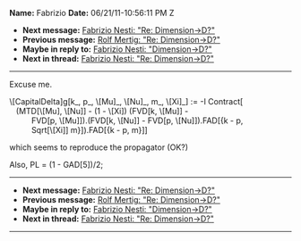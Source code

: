 **Name:** Fabrizio
**Date:** 06/21/11-10:56:11 PM Z

  - **Next message:** [Fabrizio Nesti: "Re: Dimension-\>D?"](0646.html)
  - **Previous message:** [Rolf Mertig: "Re: Dimension-\>D?"](0644.html)
  - **Maybe in reply to:** [Fabrizio Nesti: "Dimension-\>D?"](0642.html)
  - **Next in thread:** [Fabrizio Nesti: "Re:
    Dimension-\>D?"](0646.html)

-----

Excuse me.  

\\[CapitalDelta]g[k\_, p\_, \\[Mu]\_,
\\[Nu]\_, m\_, \\[Xi]\_] := -I Contract[  
   (MTD[\\[Mu], \\[Nu]] - (1 - \\[Xi])
(FVD[k, \\[Mu]] -  
          FVD[p, \\[Mu]]).(FVD[k,
\\[Nu]] - FVD[p, \\[Nu]]).FAD[{k - p,  
          Sqrt[\\[Xi]] m}]).FAD[{k - p,
m}]]  

which seems to reproduce the propagator (OK?)  

Also, PL = (1 - GAD[5])/2;  

-----

  - **Next message:** [Fabrizio Nesti: "Re: Dimension-\>D?"](0646.html)
  - **Previous message:** [Rolf Mertig: "Re: Dimension-\>D?"](0644.html)
  - **Maybe in reply to:** [Fabrizio Nesti: "Dimension-\>D?"](0642.html)
  - **Next in thread:** [Fabrizio Nesti: "Re:
    Dimension-\>D?"](0646.html)

-----

